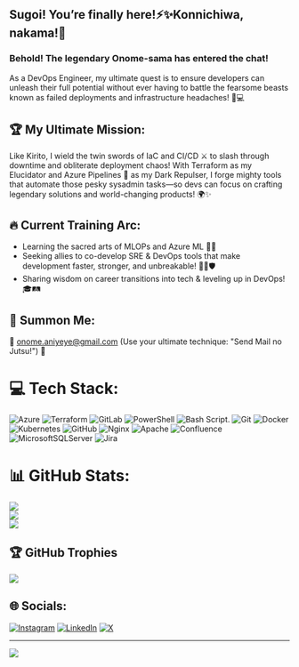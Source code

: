 ## Sugoi! You’re finally here!⚡✨Konnichiwa, nakama!👋
<h3>Behold! The legendary <b>Onome</b>-sama has entered the chat! <br></h3>
As a DevOps Engineer, my ultimate quest is to ensure developers can unleash their full potential without ever having to battle the fearsome beasts known as failed deployments and infrastructure headaches! 🏯💻

## 🏆 My Ultimate Mission:
Like Kirito, I wield the twin swords of IaC and CI/CD ⚔️ to slash through downtime and obliterate deployment chaos! With Terraform as my Elucidator and Azure Pipelines 🚀 as my Dark Repulser, I forge mighty tools that automate those pesky sysadmin tasks—so devs can focus on crafting legendary solutions and world-changing products! 🌍✨

## 🔥 Current Training Arc:
<ul>
<li>Learning the sacred arts of MLOPs and Azure ML 📜💡</li>
<li>Seeking allies to co-develop SRE & DevOps tools that make development faster, stronger, and unbreakable! 💪🔧🛡️</li>
<li>Sharing wisdom on career transitions into tech & leveling up in DevOps! 🎓🛤️</li>
</ul>

## 📡 Summon Me:
📧 onome.aniyeye@gmail.com (Use your ultimate technique: "Send Mail no Jutsu!") 💌


# 💻 Tech Stack:
![Azure](https://img.shields.io/badge/azure-%230072C6.svg?style=for-the-badge&logo=microsoftazure&logoColor=white) ![Terraform](https://img.shields.io/badge/terraform-%235835CC.svg?style=for-the-badge&logo=terraform&logoColor=white) ![GitLab](https://img.shields.io/badge/gitlab-%23181717.svg?style=for-the-badge&logo=gitlab&logoColor=white) ![PowerShell](https://img.shields.io/badge/PowerShell-%235391FE.svg?style=for-the-badge&logo=powershell&logoColor=white) ![Bash Script](https://img.shields.io/badge/bash_script-%23121011.svg?style=for-the-badge&logo=gnu-bash&logoColor=white). ![Git](https://img.shields.io/badge/git-%23F05033.svg?style=for-the-badge&logo=git&logoColor=white) ![Docker](https://img.shields.io/badge/docker-%230db7ed.svg?style=for-the-badge&logo=docker&logoColor=white) ![Kubernetes](https://img.shields.io/badge/kubernetes-%23326ce5.svg?style=for-the-badge&logo=kubernetes&logoColor=white) ![GitHub](https://img.shields.io/badge/github-%23121011.svg?style=for-the-badge&logo=github&logoColor=white) ![Nginx](https://img.shields.io/badge/nginx-%23009639.svg?style=for-the-badge&logo=nginx&logoColor=white) ![Apache](https://img.shields.io/badge/apache-%23D42029.svg?style=for-the-badge&logo=apache&logoColor=white) ![Confluence](https://img.shields.io/badge/confluence-%23172BF4.svg?style=for-the-badge&logo=confluence&logoColor=white) ![MicrosoftSQLServer](https://img.shields.io/badge/Microsoft%20SQL%20Server-CC2927?style=for-the-badge&logo=microsoft%20sql%20server&logoColor=white) ![Jira](https://img.shields.io/badge/jira-%230A0FFF.svg?style=for-the-badge&logo=jira&logoColor=white)
# 📊 GitHub Stats:
![](https://github-readme-stats.vercel.app/api?username=n0mzee&theme=tokyonight&hide_border=false&include_all_commits=false&count_private=false)<br/>
![](https://nirzak-streak-stats.vercel.app/?user=n0mzee&theme=tokyonight&hide_border=false)<br/>
![](https://github-readme-stats.vercel.app/api/top-langs/?username=n0mzee&theme=tokyonight&hide_border=false&include_all_commits=false&count_private=false&layout=compact)

## 🏆 GitHub Trophies
![](https://github-profile-trophy.vercel.app/?username=n0mzee&theme=dracula&no-frame=false&no-bg=true&margin-w=4)


<!-- ### 🔝 Top Contributed Repo
![](https://github-contributor-stats.vercel.app/api?username=n0mzee&limit=5&theme=gotham&combine_all_yearly_contributions=true) -->


## 🌐 Socials:
[![Instagram](https://img.shields.io/badge/Instagram-%23E4405F.svg?logo=Instagram&logoColor=white)](https://instagram.com/n0mzee) [![LinkedIn](https://img.shields.io/badge/LinkedIn-%230077B5.svg?logo=linkedin&logoColor=white)](https://linkedin.com/in/onome-aniyeye) [![X](https://img.shields.io/badge/X-black.svg?logo=X&logoColor=white)](https://x.com/n0mzee_) 

---
[![](https://visitcount.itsvg.in/api?id=n0mzee&icon=0&color=0)](https://visitcount.itsvg.in)

<!-- Proudly created with GPRM ( https://gprm.itsvg.in ) -->
